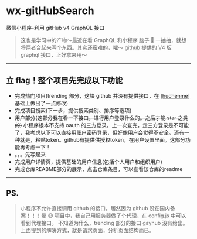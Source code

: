 # wx-gitHubSearch

微信小程序-利用 gitHub v4 GraphQL 接口

> 这也是学习中的产物～最近在看 GraphQL 和小程序
> 脑子 🧠 一抽抽，就想将两者合起来写个东西。其实还蛮难的，嚯～
> github 提供的 V4 版 graphql 接口，正好拿来用～

---

## 立 flag！整个项目先完成以下功能

- 完成热门项目(trending 部分，这块 github 并没有提供接口，在 [[huchenme]](https://github.com/huchenme/github-trending-api) 基础上做出了一点修改)
- 完成项目搜索(下一步，提供搜索类别、排序等选项)
- ~~用户部分(这部分我在看一下接口，进行用户登录什么的。之后才能 star 之类的)~~ 小程序根本不支持 oauth 的三方登录。上一次查完，走三方登录是不可能了，我考虑以下可以直接用账户密码登录，但好像用户会觉得不安全。还有一种就是，粘贴token。github有提供供授权token，在用户设置里面。这部分功能再考虑一下！
- 。。。先写起来
- 完成用户详情页，提供基础的用户信息(包括个人用户和组织用户)
- 完成仓库REABME部分的展示，点击仓库条目，可以查看该仓库的readme

---

## PS.

> 小程序不允许直接调用 github 的接口。居然因为 github 没在国内备案！！！晕 😷
> 项目中，我自己用服务器做了个代理，在 config.js 中可以看到代理接口。
> 不知道为什么，trending 部分的接口 gayhub 没有给出。上面提到的解决方式，就是请求页面，分析页面结构而已。
